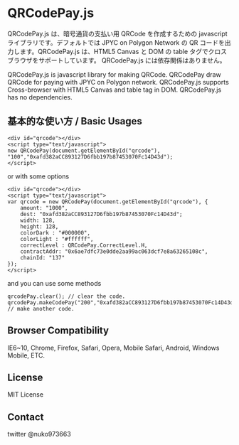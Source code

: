 # QRCodePay.js

QRCodePay.js は、暗号通貨の支払い用 QRCode を作成するための javascript ライブラリです。デフォルトでは JPYC on Polygon Network の QR コードを出力します。QRCodePay.js は、HTML5 Canvas と DOM の table タグでクロスブラウザをサポートしています。
QRCodePay.js には依存関係はありません。

QRCodePay.js is javascript library for making QRCode. QRCodePay draw QRCode for paying with JPYC on Polygon network. QRCodePay.js supports Cross-browser with HTML5 Canvas and table tag in DOM.
QRCodePay.js has no dependencies.

## 基本的な使い方 / Basic Usages

```
<div id="qrcode"></div>
<script type="text/javascript">
new QRCodePay(document.getElementById("qrcode"), "100","0xafd382aCC893127D6fbb197b87453070Fc14D43d");
</script>
```

or with some options

```
<div id="qrcode"></div>
<script type="text/javascript">
var qrcode = new QRCodePay(document.getElementById("qrcode"), {
	amount: "1000",
	dest: "0xafd382aCC893127D6fbb197b87453070Fc14D43d";
	width: 128,
	height: 128,
	colorDark : "#000000",
	colorLight : "#ffffff",
	correctLevel : QRCodePay.CorrectLevel.H,
	contractAddr: "0x6ae7dfc73e0dde2aa99ac063dcf7e8a63265108c",
    chainId: "137"
});
</script>
```

and you can use some methods

```
qrcodePay.clear(); // clear the code.
qrcodePay.makeCodePay("200","0xafd382aCC893127D6fbb197b87453070Fc14D43d"); // make another code.
```

## Browser Compatibility

IE6~10, Chrome, Firefox, Safari, Opera, Mobile Safari, Android, Windows Mobile, ETC.

## License

MIT License

## Contact

twitter @nuko973663
